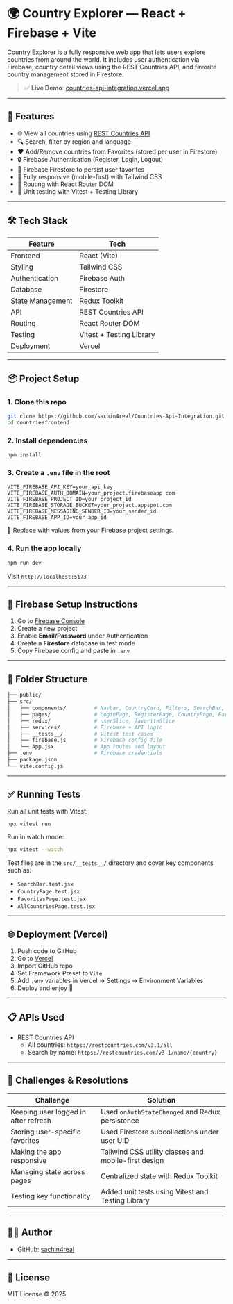 # 🌍 Country Explorer — React + Firebase + Vite

Country Explorer is a fully responsive web app that lets users explore countries from around the world. It includes user authentication via Firebase, country detail views using the REST Countries API, and favorite country management stored in Firestore.

> ✅ **Live Demo**: [countries-api-integration.vercel.app](https://countries-api-integration-rcbsq0qnm-sachin4reals-projects.vercel.app)

---

## 🚀 Features

- 🌐 View all countries using [REST Countries API](https://restcountries.com)
- 🔍 Search, filter by region and language
- ❤️ Add/Remove countries from Favorites (stored per user in Firestore)
- 🔒 Firebase Authentication (Register, Login, Logout)
- 💾 Firebase Firestore to persist user favorites
- 📱 Fully responsive (mobile-first) with Tailwind CSS
- 🧭 Routing with React Router DOM
- 🧪 Unit testing with Vitest + Testing Library

---

## 🛠 Tech Stack

| Feature           | Tech                                      |
|------------------|-------------------------------------------|
| Frontend         | React (Vite)                              |
| Styling          | Tailwind CSS                              |
| Authentication   | Firebase Auth                             |
| Database         | Firestore                                 |
| State Management | Redux Toolkit                             |
| API              | REST Countries API                        |
| Routing          | React Router DOM                          |
| Testing          | Vitest + Testing Library                  |
| Deployment       | Vercel                                     |

---

## 📦 Project Setup

### 1. Clone this repo

```bash
git clone https://github.com/sachin4real/Countries-Api-Integration.git
cd countriesfrontend
```

### 2. Install dependencies

```bash
npm install
```

### 3. Create a `.env` file in the root

```env
VITE_FIREBASE_API_KEY=your_api_key
VITE_FIREBASE_AUTH_DOMAIN=your_project.firebaseapp.com
VITE_FIREBASE_PROJECT_ID=your_project_id
VITE_FIREBASE_STORAGE_BUCKET=your_project.appspot.com
VITE_FIREBASE_MESSAGING_SENDER_ID=your_sender_id
VITE_FIREBASE_APP_ID=your_app_id
```

🔐 Replace with values from your Firebase project settings.

### 4. Run the app locally

```bash
npm run dev
```

Visit `http://localhost:5173`

---

## 🔐 Firebase Setup Instructions

1. Go to [Firebase Console](https://console.firebase.google.com)
2. Create a new project
3. Enable **Email/Password** under Authentication
4. Create a **Firestore** database in test mode
5. Copy Firebase config and paste in `.env`

---

## 🧾 Folder Structure

```bash
├── public/
├── src/
│   ├── components/         # Navbar, CountryCard, Filters, SearchBar, etc.
│   ├── pages/              # LoginPage, RegisterPage, CountryPage, FavoritesPage
│   ├── redux/              # userSlice, favoriteSlice
│   ├── services/           # Firebase + API logic
│   ├── __tests__/          # Vitest test cases
│   ├── firebase.js         # Firebase config file
│   └── App.jsx             # App routes and layout
├── .env                    # Firebase credentials
├── package.json
└── vite.config.js
```

---

## ✅ Running Tests

Run all unit tests with Vitest:

```bash
npx vitest run
```

Run in watch mode:

```bash
npx vitest --watch
```

Test files are in the `src/__tests__/` directory and cover key components such as:

- `SearchBar.test.jsx`
- `CountryPage.test.jsx`
- `FavoritesPage.test.jsx`
- `AllCountriesPage.test.jsx`

---

## 🌐 Deployment (Vercel)

1. Push code to GitHub
2. Go to [Vercel](https://vercel.com)
3. Import GitHub repo
4. Set Framework Preset to `Vite`
5. Add `.env` variables in Vercel → Settings → Environment Variables
6. Deploy and enjoy 🚀

---

## 📋 APIs Used

- REST Countries API
  - All countries: `https://restcountries.com/v3.1/all`
  - Search by name: `https://restcountries.com/v3.1/name/{country}`

---

## 🧠 Challenges & Resolutions

| Challenge                          | Solution                                                                 |
|-----------------------------------|--------------------------------------------------------------------------|
| Keeping user logged in after refresh | Used `onAuthStateChanged` and Redux persistence                         |
| Storing user-specific favorites   | Used Firestore subcollections under user UID                             |
| Making the app responsive         | Tailwind CSS utility classes and mobile-first design                     |
| Managing state across pages       | Centralized state with Redux Toolkit                                     |
| Testing key functionality         | Added unit tests using Vitest and Testing Library                        |

---

## 👨‍💻 Author

- GitHub: [sachin4real](https://github.com/sachin4real)

---

## 📄 License

MIT License © 2025
